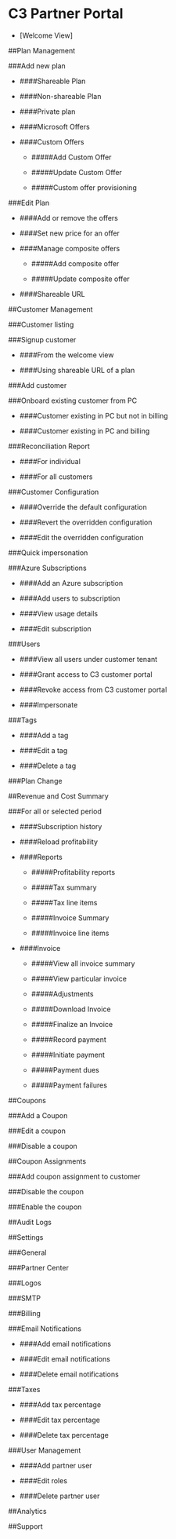 # C3 Partner Portal  

<!-- TOC -->  

* [Welcome View]  

##Plan Management

###Add new plan 

  - ####Shareable Plan

  - ####Non-shareable Plan

  - ####Private plan

  - ####Microsoft Offers

  - ####Custom Offers

     - #####Add Custom Offer

     - #####Update Custom Offer

     - #####Custom offer provisioning

###Edit Plan

  - ####Add or remove the offers

  - ####Set new price for an offer

  - ####Manage composite offers

     - #####Add composite offer

     - #####Update composite offer

  - ####Shareable URL

##Customer Management

###Customer listing

###Signup customer

  - ####From the welcome view

  - ####Using shareable URL of a plan

###Add customer

###Onboard existing customer from PC

  - ####Customer existing in PC but not in billing

  - ####Customer existing in PC and billing

###Reconciliation Report

  - ####For individual

  - ####For all customers

###Customer Configuration

  - ####Override the default configuration

  - ####Revert the overridden configuration

  - ####Edit the overridden configuration

###Quick impersonation

###Azure Subscriptions

  - ####Add an Azure subscription

  - ####Add users to subscription

  - ####View usage details

  - ####Edit subscription

###Users
  - ####View all users under customer tenant

  - ####Grant access to C3 customer portal

  - ####Revoke access from C3 customer portal

  - ####Impersonate

###Tags

  - ####Add a tag

  - ####Edit a tag

  - ####Delete a tag

###Plan Change

##Revenue and Cost Summary

###For all or selected period

  - ####Subscription history

  - ####Reload profitability

  - ####Reports

     - #####Profitability reports

     - #####Tax summary

     - #####Tax line items

     - #####Invoice Summary

     - #####Invoice line items

  - ####Invoice

     - #####View all invoice summary

     - #####View particular invoice

     - #####Adjustments

     - #####Download Invoice

     - #####Finalize an Invoice

     - #####Record payment

     - #####Initiate payment

     - #####Payment dues

     - #####Payment failures

##Coupons

###Add a Coupon

###Edit a coupon

###Disable a coupon

##Coupon Assignments

###Add coupon assignment to customer

###Disable the coupon

###Enable the coupon

##Audit Logs

##Settings

###General

###Partner Center

###Logos

###SMTP

###Billing

###Email Notifications

  - ####Add email notifications

  - ####Edit email notifications

  - ####Delete email notifications

###Taxes

  - ####Add tax percentage

  - ####Edit tax percentage

  - ####Delete tax percentage

###User Management

  - ####Add partner user

  - ####Edit roles

  - ####Delete partner user

##Analytics

##Support
<!-- TOC -->
